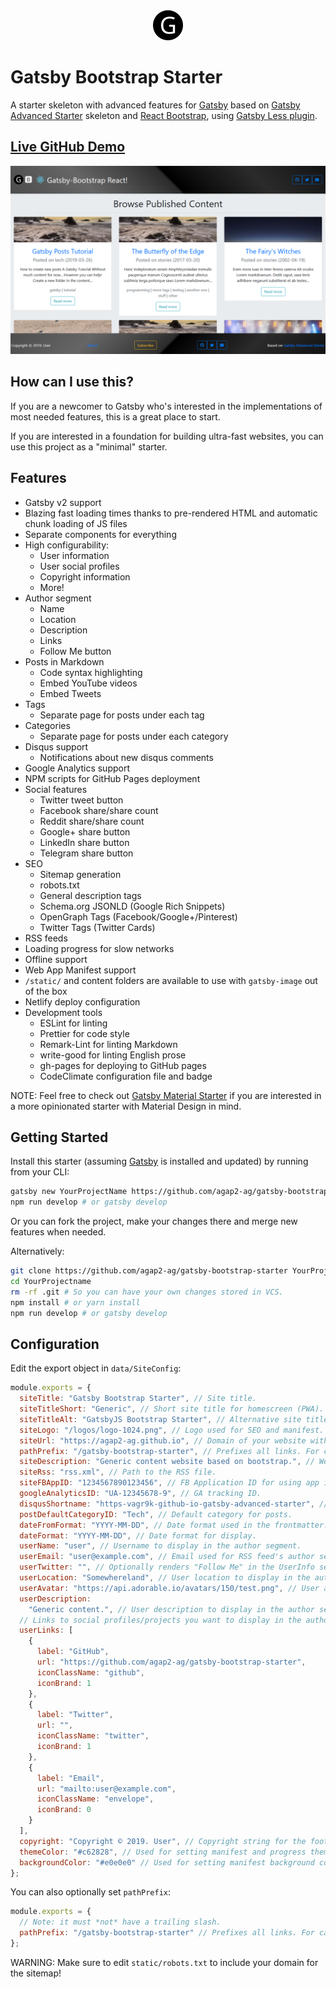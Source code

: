 <div align="center">
    <img src="static/logos/logo-48.png" alt="Logo"/>
</div>

# Gatsby Bootstrap Starter

A starter skeleton with advanced features for [Gatsby](https://github.com/gatsbyjs/gatsby/) based on [Gatsby Advanced Starter](https://github.com/agap2-ag/gatsby-advanced-starter) skeleton and [React Bootstrap](https://react-bootstrap.github.io/), using [Gatsby Less plugin](https://github.com/gatsbyjs/gatsby/tree/master/packages/gatsby-plugin-less).

## [Live GitHub Demo](https://agap2-ag.github.io/gatsby-bootstrap-starter)

<div align="center">
    <img src="static/img/gatsby-bootstrap-starter-homepage.png" alt="Homepage Screenshot"/>
</div>

## How can I use this?

If you are a newcomer to Gatsby who's interested in the implementations of most needed features, this is a great place to start.

If you are interested in a foundation for building ultra-fast websites, you can use this project as a "minimal" starter.

## Features

- Gatsby v2 support
- Blazing fast loading times thanks to pre-rendered HTML and automatic chunk loading of JS files
- Separate components for everything
- High configurability:
  - User information
  - User social profiles
  - Copyright information
  - More!
- Author segment
  - Name
  - Location
  - Description
  - Links
  - Follow Me button
- Posts in Markdown
  - Code syntax highlighting
  - Embed YouTube videos
  - Embed Tweets
- Tags
  - Separate page for posts under each tag
- Categories
  - Separate page for posts under each category
- Disqus support
  - Notifications about new disqus comments
- Google Analytics support
- NPM scripts for GitHub Pages deployment
- Social features
  - Twitter tweet button
  - Facebook share/share count
  - Reddit share/share count
  - Google+ share button
  - LinkedIn share button
  - Telegram share button
- SEO
  - Sitemap generation
  - robots.txt
  - General description tags
  - Schema.org JSONLD (Google Rich Snippets)
  - OpenGraph Tags (Facebook/Google+/Pinterest)
  - Twitter Tags (Twitter Cards)
- RSS feeds
- Loading progress for slow networks
- Offline support
- Web App Manifest support
- `/static/` and content folders are available to use with `gatsby-image` out of the box
- Netlify deploy configuration
- Development tools
  - ESLint for linting
  - Prettier for code style
  - Remark-Lint for linting Markdown
  - write-good for linting English prose
  - gh-pages for deploying to GitHub pages
  - CodeClimate configuration file and badge

NOTE: Feel free to check out [Gatsby Material Starter](https://github.com/Vagr9K/gatsby-material-starter) if you are interested in a more opinionated starter with Material Design in mind.

## Getting Started

Install this starter (assuming [Gatsby](https://github.com/gatsbyjs/gatsby/) is installed and updated) by running from your CLI:

```sh
gatsby new YourProjectName https://github.com/agap2-ag/gatsby-bootstrap-starter
npm run develop # or gatsby develop
```

Or you can fork the project, make your changes there and merge new features when needed.

Alternatively:

```sh
git clone https://github.com/agap2-ag/gatsby-bootstrap-starter YourProjectName # Clone the project
cd YourProjectname
rm -rf .git # So you can have your own changes stored in VCS.
npm install # or yarn install
npm run develop # or gatsby develop
```

## Configuration

Edit the export object in `data/SiteConfig`:

```js
module.exports = {
  siteTitle: "Gatsby Bootstrap Starter", // Site title.
  siteTitleShort: "Generic", // Short site title for homescreen (PWA). Preferably should be under 12 characters to prevent truncation.
  siteTitleAlt: "GatsbyJS Bootstrap Starter", // Alternative site title for SEO.
  siteLogo: "/logos/logo-1024.png", // Logo used for SEO and manifest.
  siteUrl: "https://agap2-ag.github.io", // Domain of your website without pathPrefix.
  pathPrefix: "/gatsby-bootstrap-starter", // Prefixes all links. For cases when deployed to example.github.io/gatsby-bootstrap-starter/.
  siteDescription: "Generic content website based on bootstrap.", // Website description used for RSS feeds/meta description tag.
  siteRss: "rss.xml", // Path to the RSS file.
  siteFBAppID: "1234567890123456", // FB Application ID for using app insights
  googleAnalyticsID: "UA-12345678-9", // GA tracking ID.
  disqusShortname: "https-vagr9k-github-io-gatsby-advanced-starter", // Disqus shortname.
  postDefaultCategoryID: "Tech", // Default category for posts.
  dateFromFormat: "YYYY-MM-DD", // Date format used in the frontmatter.
  dateFormat: "YYYY-MM-DD", // Date format for display.
  userName: "user", // Username to display in the author segment.
  userEmail: "user@example.com", // Email used for RSS feed's author segment
  userTwitter: "", // Optionally renders "Follow Me" in the UserInfo segment.
  userLocation: "Somewhereland", // User location to display in the author segment.
  userAvatar: "https://api.adorable.io/avatars/150/test.png", // User avatar to display in the author segment.
  userDescription:
    "Generic content.", // User description to display in the author segment.
  // Links to social profiles/projects you want to display in the author segment/navigation bar.
  userLinks: [
    {
      label: "GitHub",
      url: "https://github.com/agap2-ag/gatsby-bootstrap-starter",
      iconClassName: "github",
      iconBrand: 1
    },
    {
      label: "Twitter",
      url: "",
      iconClassName: "twitter",
      iconBrand: 1
    },
    {
      label: "Email",
      url: "mailto:user@example.com",
      iconClassName: "envelope",
      iconBrand: 0
    }
  ],
  copyright: "Copyright © 2019. User", // Copyright string for the footer of the website and RSS feed.
  themeColor: "#c62828", // Used for setting manifest and progress theme colors.
  backgroundColor: "#e0e0e0" // Used for setting manifest background color.
};
```

You can also optionally set `pathPrefix`:

```js
module.exports = {
  // Note: it must *not* have a trailing slash.
  pathPrefix: "/gatsby-bootstrap-starter" // Prefixes all links. For cases when deployed to example.github.io/gatsby-bootstrap-starter/.
};
```

WARNING: Make sure to edit `static/robots.txt` to include your domain for the sitemap!
